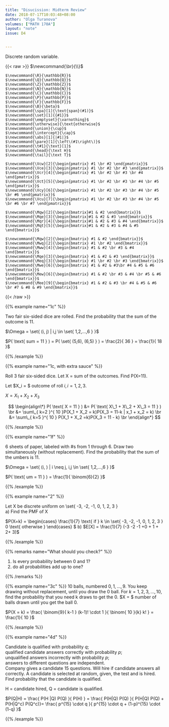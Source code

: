 ```yaml
---
title: "Disucission: Midterm Review"
date: 2018-07-17T10:03:48+08:00
author: "Olga Turanova"
volumes: ["MATH 170A"]
layout: "note"
issue: D4


---
```


Discrete random variable.

<!--more-->

<div class="latex-macros">
  {{< raw >}}
    $\newcommand{\br}{\\}$

    $\newcommand{\R}{\mathbb{R}}$
    $\newcommand{\Q}{\mathbb{Q}}$
    $\newcommand{\Z}{\mathbb{Z}}$
    $\newcommand{\N}{\mathbb{N}}$
    $\newcommand{\C}{\mathbb{C}}$
    $\newcommand{\P}{\mathbb{P}}$
    $\newcommand{\F}{\mathbb{F}}$
    $\newcommand{\B}{\beta}$
    $\newcommand{\spa}[1]{\text{span}(#1)}$
    $\newcommand{\set}[1]{{#1}}$
    $\newcommand{\emptyset}{\varnothing}$
    $\newcommand{\otherwise}{\text{otherwise}$
    $\newcommand{\union}{\cup}$
    $\newcommand{\intercept}{\cap}$
    $\newcommand{\abs}[1]{|#1|}$
    $\newcommand{\pare}[1]{\left\(#1\right\)}$
    $\newcommand{\t#1}{\text}[1]$
    $\newcommand{\head}{\text H}$
    $\newcommand{\tail}{\text T}$

    $\newcommand{\Vcw}[2]{\begin{pmatrix} #1 \br #2 \end{pmatrix}}$
    $\newcommand{\Vce}[3]{\begin{pmatrix} #1 \br #2 \br #3 \end{pmatrix}}$
    $\newcommand{\Vcr}[4]{\begin{pmatrix} #1 \br #2 \br #3 \br #4 \end{pmatrix}}$
    $\newcommand{\Vct}[5]{\begin{pmatrix} #1 \br #2 \br #3 \br #4 \br #5 \end{pmatrix}}$
    $\newcommand{\Vcy}[6]{\begin{pmatrix} #1 \br #2 \br #3 \br #4 \br #5 \br #6 \end{pmatrix}}$
    $\newcommand{\Vcu}[7]{\begin{pmatrix} #1 \br #2 \br #3 \br #4 \br #5 \br #6 \br #7 \end{pmatrix}}$

    $\newcommand{\Mqw}[2]{\begin{bmatrix}#1 & #2 \end{bmatrix}}$
    $\newcommand{\Mqe}[3]{\begin{bmatrix}#1 & #2 & #3 \end{bmatrix}}$
    $\newcommand{\Mqr}[4]{\begin{bmatrix}#1 & #2 & #3 & #4 \end{bmatrix}}$
    $\newcommand{\Mqt}[5]{\begin{bmatrix}#1 & #2 & #3 & #4 & #5 \end{bmatrix}}$

    $\newcommand{\Mqw}[2]{\begin{bmatrix} #1 & #2 \end{bmatrix}}$
    $\newcommand{\Mwq}[2]{\begin{bmatrix} #1 \br #2 \end{bmatrix}}$
    $\newcommand{\Mww}[4]{\begin{bmatrix} #1 & #2 \br #3 & #4 \end{bmatrix}}$
    $\newcommand{\Mqe}[3]{\begin{bmatrix} #1 & #2 & #3 \end{bmatrix}}$
    $\newcommand{\Meq}[3]{\begin{bmatrix} #1 \br #2 \br #3 \end{bmatrix}}$
    $\newcommand{\Mwe}[6]{\begin{bmatrix} #1 & #2 & #3\br #4 & #5 & #6 \end{bmatrix}}$
    $\newcommand{\Mew}[6]{\begin{bmatrix} #1 & #2 \br #3 & #4 \br #5 & #6 \end{bmatrix}}$
    $\newcommand{\Mee}[9]{\begin{bmatrix} #1 & #2 & #3 \br #4 & #5 & #6 \br #7 & #8 & #9 \end{bmatrix}}$
  {{< /raw >}}
</div>

{{% example name="1c" %}}

Two fair six-sided dice are rolled. Find the probability that the sum of the outcome is 11.

$\Omega = \set{ (i, j) | i,j \in \set{ 1,2,...,6 } }$

$P( \text{ sum = 11 } ) = P( \set{ (5,6), (6,5) } ) = \frac{2}{ 36 } = \frac{1}{ 18 }$

{{% /example %}}

{{% example name="1c, with extra sauce" %}}

Roll 3 fair six-sided dice. Let X = sum of the outcomes. Find P(X=11).

Let $X_i = $ outcome of roll $i, i = 1,2,3$.

$X= X_1 + X_2 + X_3$

$$
\begin{align\*}
P( \text{ X = 11 } )
&= P( \text{ X\_1 + X\_2 + X\_3 = 11 } ) \br
&= \sum\_{ k=2 }^{ 10 }P(X_1 + X_2 = k)P(X_3 = 11-k | x_1 + x_2 = k) \br
&= \sum\_{ k=5 }^{ 10 } P(X_1 + X_2 =k)P(X_3 = 11 - k) \br
\end{align*}
$$

{{% /example %}}

{{% example name="1f" %}}

$6$ sheets of paper, labeled with #s from $1$ through $6$. Draw two simultaneously (without replacement). Find the probability that the sum of the umbers is $11$.

$\Omega = \set{ (i, ) | i \neq j, i,j \in \set{ 1,2,...,6 } }$

$P( \text{ um = 11 } ) = \frac{1}{ \binom{6}{2} }$

{{% /example %}}

{{% example name="2" %}}

Let X be discrete uniform on \set{ -3, -2,  -1, 0, 1, 2, 3 } <br>
a) Find the PMF of X

$P(X=k) = \begin{cases}
               \frac{1}{7} \text{ if } k \in \set{ -3, -2, -1, 0, 1, 2, 3 }
               0 \text{ otherwise }
            \end{cases}
$
b) $E[X] = \frac{1}{7} (-3 -2 -1 +0 + 1 + 2+ 3)$


{{% /example %}}

{{% remarks name="What should you check?" %}}

1. Is every probability between 0 and 1?
2. do all probabilities add up to one?

{{% /remarks %}}


{{% example name="3c" %}}
10 balls, numbered $0, 1, ..., 9$.
You keep drawing without replacement, until you draw the 0 ball.
For $k = 1, 2, 3, ..., 10$, find the probability that you need k draws to get the $0$. $X = $ number of balls drawn until you get the ball $0$.

$P(X = k) = \frac{ \binom{9}{ k-1 } (k-1)! \cdot 1 }{ \binom{ 10 }{k} k! } = \frac{1}{ 10 }$

{{% /example %}}

{{% example name="4d" %}}

Candidate is qualified with probability $q$; <br>
qualified candidate answers correctly with probability $p$; <br>
unqualified answers incorrectly with probability $p$; <br>
answers to different questions are independent.<br>
Company gives a candidate $15$ questions. Will hire if candidate answers all correctly. A candidate is selected at random, given, the test and is hired. Find probability that the candidate is qualified.

H = candidate hired, Q = candidate is qualified.

$P(Q|H) = \frac{ P(H |Q) P(Q) }{ P(H) } = \frac{ P(H|Q) P(Q) }{ P(H|Q) P(Q) + P(H|Q^c) P(Q^c)}= \frac{ p^{15} \cdot q }{ p^{15} \cdot q + (1-p)^{15} \cdot (1-q) }$

{{% /example %}}

